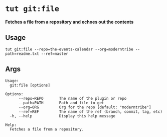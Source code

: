 # `tut git:file`

**Fetches a file from a repository and echoes out the contents**

## Usage

```
tut git:file --repo=the-events-calendar --org=moderntribe --path=readme.txt --ref=master
```

## Args

```
Usage:
  git:file [options]

Options:
      --repo=REPO       The name of the plugin or repo
      --path=PATH       Path and file to get
      --org=ORG         Org for the repo [default: "moderntribe"]
      --ref=REF         The name of the ref (branch, commit, tag, etc)
  -h, --help            Display this help message

Help:
  Fetches a file from a repository.

```
